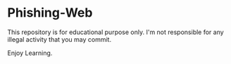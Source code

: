 # Phishing-Web

This repository is for educational purpose only. I'm not responsible for any illegal activity that you may commit.

Enjoy Learning.
